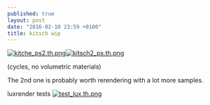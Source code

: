```yaml
---
published: true
layout: post
date: "2016-02-10 23:59 +0100"
title: kitsch wip
---
```



[![kitche_ps2.th.png](https://cdn.scrot.moe/images/2016/02/10/kitche_ps2.th.png)](https://cdn.scrot.moe/images/2016/02/11/kitche_ps2b.png)[![kitsch2_ps.th.png](https://cdn.scrot.moe/images/2016/02/11/kitsch2_ps.th.png)](https://cdn.scrot.moe/images/2016/02/11/kitsch2_ps.png)

(cycles, no volumetric materials)

The 2nd one is probably worth rerendering with a lot more samples.

luxrender tests
[![test_lux.th.png](https://cdn.scrot.moe/images/2016/02/11/test_lux.th.png)](https://cdn.scrot.moe/images/2016/02/11/test_lux.png)

